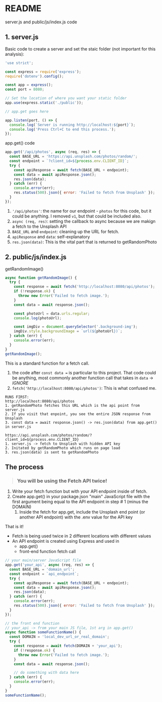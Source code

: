 # README

server.js and public/js/index.js code

## 1. server.js

Basic code to create a server and set the staic folder (not important for this analysis):

```js
'use strict';

const express = require('express');
require('dotenv').config();

const app = express();
const port = 8080;

// Set the location of where you want your static folder
app.use(express.static('./public'));

// app.get goes here

app.listen(port, () => {
  console.log(`Server is running http://localhost:${port}`);
  console.log('Press Ctrl+C to end this process.');
});
```

app.get() code

```js
app.get('/api/photos', async (req, res) => {
  const BASE_URL = 'https://api.unsplash.com/photos/random/';
  const endpoint = `?client_id=${process.env.CLIENT_ID}`;
  try {
    const apiResponse = await fetch(BASE_URL + endpoint);
    const data = await apiResponse.json();
    res.json(data);
  } catch (err) {
    console.error(err);
    res.status(500).json({ error: 'Failed to fetch from Unsplash' });
  }
});
```

1. `'/api/photos'`: the name for our endpoint - `photos` for this code, but it could be anything. I removed `v1`, but that could be included also.
2. `async (req, res)`: setting the callback to async because we are makign a fetch to the Unsplash API
3. `BASE_URL` and `endpoint`: cleaning up the URL for fetch.
4. `apiResponse` and `data`: self-explanatory
5. `res.json(data)`: This is the vital part that is returned to getRandomPhoto

## 2. public/js/index.js

getRandomImage()

```js
async function getRandomImage() {
  try {
    const response = await fetch('http://localhost:8080/api/photos');
    if (!response.ok) {
      throw new Error('Failed to fetch image.');
    }
    const data = await response.json();

    const photoUrl = data.urls.regular;
    console.log(photoUrl);

    const imgDiv = document.querySelector('.background-img');
    imgDiv.style.backgroundImage = `url(${photoUrl})`;
  } catch (err) {
    console.error(err);
  }
}
getRandomImage();
```

This is a standard function for a fetch call.

1. the code after `const data =` is particular to this project. That code could be anything, most commonly another function call that takes in `data` -> _IGNORE_
2. `fetch('http://localhost:8080/api/photos')`: This is what confused me.

```
RUNS FIRST:
http://localhost:8080/api/photos
1. getRandomPhoto fetches this URL which is the api point from server.js
2. If you visit that enpoint, you see the entire JSON response from Unsplash
3. const data = await response.json() -> res.json(data) from app.get() in server.js

https://api.unsplash.com/photos/random/?client_id=${process.env.CLIENT_ID}
1. server.js -> fetch to Unsplash with hidden API key
2. Initated by getRandomPhoto which runs on page load
3. res.json(data) is sent to getRandomPhoto
```

## The process

> ### You will be using the Fetch API twice!

1. Write your fetch function but with your API endpoint inside of fetch.
2. Create app.get() in your package.json "main" JavaScript file with the first argument being equal to the API endpoint in step # 1 (minus the DOMAIN)
   1. Inside the fetch for app.get, include the Unsplash end point (or another API endpoint) with the .env value for the API key

That is it!

- Fetch is being used twice in 2 different locations with different values
- An API endpoint is created using Express and used in
  - app.get()
  - front-end function fetch call

```js
// your main/server JavaScript file
app.get('your_api', async (req, res) => {
  const BASE_URL = 'domain_url';
  const endpoint = `api_endpoint`;
  try {
    const apiResponse = await fetch(BASE_URL + endpoint);
    const data = await apiResponse.json();
    res.json(data);
  } catch (err) {
    console.error(err);
    res.status(500).json({ error: 'Failed to fetch from Unsplash' });
  }
});

// the front end function
// your_api -> from your main JS file, 1st arg in app.get()
async function someFunctionName() {
  const DOMAIN = 'local_dev_url_or_real_domain';
  try {
    const response = await fetch(DOMAIN + 'your_api');
    if (!response.ok) {
      throw new Error('Failed to fetch image.');
    }
    const data = await response.json();

    // do something with data here
  } catch (err) {
    console.error(err);
  }
}
someFunctionName();
```
